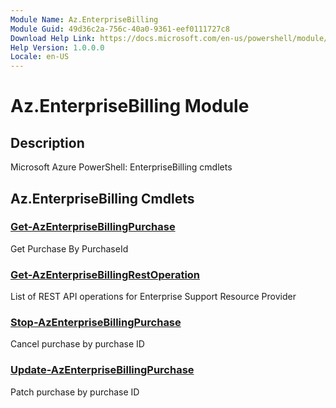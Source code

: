```yaml
---
Module Name: Az.EnterpriseBilling
Module Guid: 49d36c2a-756c-40a0-9361-eef0111727c8
Download Help Link: https://docs.microsoft.com/en-us/powershell/module/az.enterprisebilling
Help Version: 1.0.0.0
Locale: en-US
---
```


# Az.EnterpriseBilling Module
## Description
Microsoft Azure PowerShell: EnterpriseBilling cmdlets

## Az.EnterpriseBilling Cmdlets
### [Get-AzEnterpriseBillingPurchase](Get-AzEnterpriseBillingPurchase.md)
Get Purchase By PurchaseId

### [Get-AzEnterpriseBillingRestOperation](Get-AzEnterpriseBillingRestOperation.md)
List of REST API operations for Enterprise Support Resource Provider

### [Stop-AzEnterpriseBillingPurchase](Stop-AzEnterpriseBillingPurchase.md)
Cancel purchase by purchase ID

### [Update-AzEnterpriseBillingPurchase](Update-AzEnterpriseBillingPurchase.md)
Patch purchase by purchase ID

